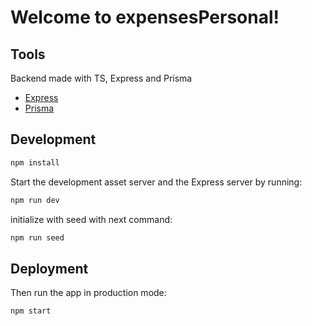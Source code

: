 # Welcome to expensesPersonal!

## Tools

Backend made with TS, Express and Prisma

- [Express](https://expressjs.com/en/guide/routing.html)
- [Prisma](https://www.prisma.io/)

## Development

```sh
npm install
```

Start the development asset server and the Express server by running:

```sh
npm run dev
```

initialize with seed with next command:

```sh
npm run seed
```

## Deployment

Then run the app in production mode:

```sh
npm start
```
